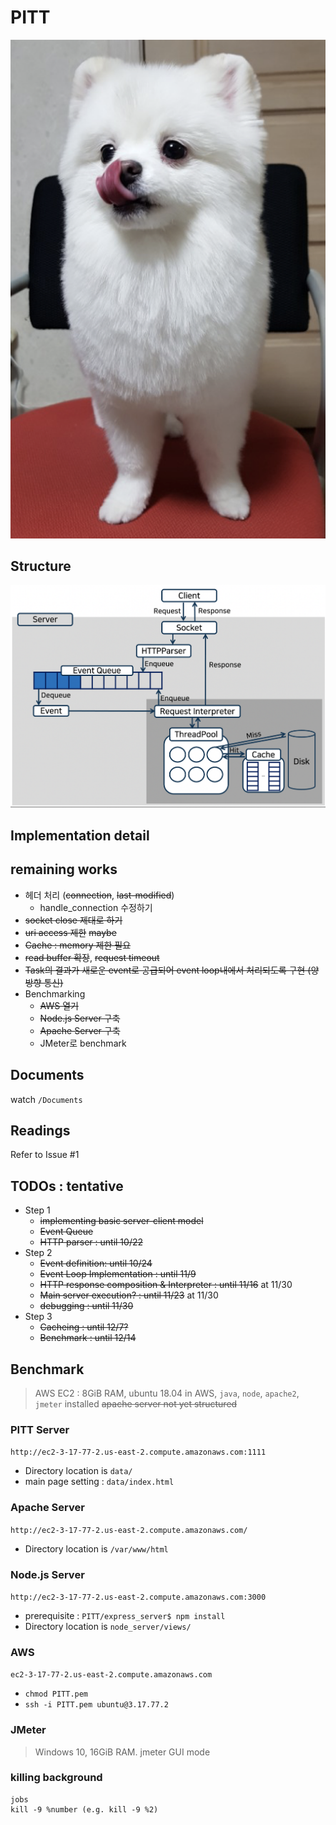 # PITT

![logo](data/Logo.png)

## Structure
![logo](data/structure.png)
## Implementation detail

## remaining works
 - 헤더 처리 (~~connection~~, ~~last-modified~~)
   - handle_connection 수정하기
 - ~~socket close 제대로 하기~~
 - ~~uri access 제한~~ ~~maybe~~
 - ~~Cache : memory 제한 필요~~
 - ~~read buffer 확장~~, ~~request timeout~~
 - ~~Task의 결과가 새로운 event로 공급되어 event loop내에서 처리되도록 구현 (양방향 통신)~~
 - Benchmarking
    - ~~AWS 열기~~
    - ~~Node.js Server 구축~~
    - ~~Apache Server 구축~~
    - JMeter로 benchmark


## Documents
watch `/Documents`

## Readings
Refer to Issue #1

## TODOs : tentative
* Step 1
  - ~~implementing basic server-client model~~
  - ~~Event Queue~~
  - ~~HTTP parser : until 10/22~~
* Step 2
  - ~~Event definition: until 10/24~~
  - ~~Event Loop Implementation : until 11/9~~
  - ~~HTTP response composition & Interpreter : until 11/16~~ at 11/30
  - ~~Main server execution? : until 11/23~~ at 11/30
  - ~~debugging : until 11/30~~
* Step 3
  - ~~Cacheing : until 12/7?~~
  - ~~Benchmark : until 12/14~~

## Benchmark
> AWS EC2 : 8GiB RAM, ubuntu 18.04
> in AWS, `java`, `node`, `apache2`, `jmeter` installed
> ~~apache server not yet structured~~

### PITT Server
`http://ec2-3-17-77-2.us-east-2.compute.amazonaws.com:1111`
 - Directory location is `data/`
 - main page setting : `data/index.html`

### Apache Server
`http://ec2-3-17-77-2.us-east-2.compute.amazonaws.com/`
 - Directory location is `/var/www/html`

### Node.js Server
`http://ec2-3-17-77-2.us-east-2.compute.amazonaws.com:3000`
 - prerequisite : `PITT/express_server$ npm install`
 - Directory location is `node_server/views/`

### AWS
`ec2-3-17-77-2.us-east-2.compute.amazonaws.com`
 - `chmod PITT.pem`
 - `ssh -i PITT.pem ubuntu@3.17.77.2`

### JMeter
> Windows 10, 16GiB RAM. jmeter GUI mode
 
### killing background
 ```
 jobs
 kill -9 %number (e.g. kill -9 %2)
 ```
